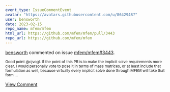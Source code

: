 ```yaml
---
event_type: IssueCommentEvent
avatar: "https://avatars.githubusercontent.com/u/8642948?"
user: bensworth
date: 2023-02-15
repo_name: mfem/mfem
html_url: https://github.com/mfem/mfem/pull/3443
repo_url: https://github.com/mfem/mfem
---
```


<a href='https://github.com/bensworth' target='_blank'>bensworth</a> commented on issue <a href='https://github.com/mfem/mfem/pull/3443' target='_blank'>mfem/mfem#3443</a>.

<small>Good point @cjvogl. If the point of this PR is to make the implicit solve requirements more clear, I would personally vote to pose it in terms of mass matrices, or at least include that formulation as well, because virtually every implicit solve done through MFEM will take that form ...</small>

<a href='https://github.com/mfem/mfem/pull/3443' target='_blank'>View Comment</a>